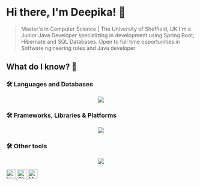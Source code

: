 # Hi there, I'm Deepika! 👋
> Master's in Computer Science | The University of Sheffield, UK
> I'm a Junior Java Developer specializing in development using Spring Boot, Hibernate and SQL Databases.
> Open to full time opportunities in Software ngineering roles and Java developer 
>

## What do I know? 📜
### 🛠️ Languages and Databases
<p align="center">
  <a>
    <img src="https://skillicons.dev/icons?i=java,js,py,html,css,postgres,mysql" />
  </a>
</p>

### 🛠️ Frameworks, Libraries & Platforms
<p align="center">
  <a>
    <img src="https://skillicons.dev/icons?i=spring,hibernate,nodejs,react,docker,kafka,git" />
  </a>
</p>

### 🛠️ Other tools
<p align="center">
  <a>
    <img src="https://skillicons.dev/icons?i=maven,postman,vscode,vite,gitlab,github" />
  </a>
</p>

<a id="LinkedIn" href="https://www.linkedin.com/in/deepika-gs/">
  <img height="25px" src="https://img.shields.io/badge/-Deepika-blue?style=flat-square&logo=Linkedin&logoColor=white&link=https://www.linkedin.com/in/deepika-gs/" alt="LinkedIn" />
</a>

<a id="GitHub" href="https://github.com/Deepika-Govindaswamy">
  <img height="25px" src="https://img.shields.io/badge/-Deepika-black?style=flat-square&logo=Github&logoColor=white&link=https://github.com/Deepika-Govindaswamy" alt="GitHub" />
</a> 

<a id="Mail" href="mailto:dgovindaswamy1@sheffield.ac.uk">
  <img height="25px" src="https://img.shields.io/badge/-Mail-green?style=flat-square&logo=Gmail&logoColor=white" alt="Mail"/>
</a>

